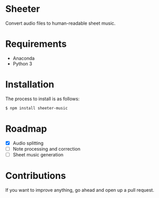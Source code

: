 # Sheeter

Convert audio files to human-readable sheet music.

# Requirements
- Anaconda
- Python 3

# Installation 
The process to install is as follows:
```bash
$ npm install sheeter-music
```

# Roadmap
- [X] Audio splitting
- [ ] Note processing and correction
- [ ] Sheet music generation

# Contributions
If you want to improve anything, go ahead and open up a pull request.
